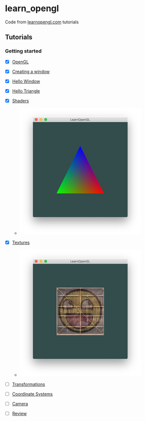 # learn_opengl
Code from [learnopengl.com](learnopengl.com) tutorials

## Tutorials

### Getting started

- [X] [OpenGL](https://learnopengl.com/Getting-started/OpenGL)

- [X] [Creating a window](https://learnopengl.com/Getting-started/Creating-a-window)

- [X] [Hello Window](https://learnopengl.com/Getting-started/Hello-Window)

- [X] [Hello Triangle](https://learnopengl.com/Getting-started/Hello-Triangle)

- [X] [Shaders](https://learnopengl.com/Getting-started/Shaders)

  - ![shader](images/shader.png)

- [X] [Textures](https://learnopengl.com/Getting-started/Textures)

  - ![texture](images/texture.png)

- [ ] [Transformations](https://learnopengl.com/Getting-started/Textures)

- [ ] [Coordinate Systems](https://learnopengl.com/Getting-started/Coordinate-Systems)

- [ ] [Camera](https://learnopengl.com/Getting-started/Camera)

- [ ] [Review](https://learnopengl.com/Getting-started/Review)

